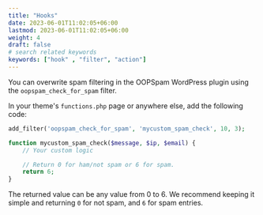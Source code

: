 ```yaml
---
title: "Hooks"
date: 2023-06-01T11:02:05+06:00
lastmod: 2023-06-01T11:02:05+06:00
weight: 4
draft: false
# search related keywords
keywords: ["hook" , "filter", "action"]
---
```


You can overwrite spam filtering in the OOPSpam WordPress plugin using the `oopspam_check_for_spam` filter.

In your theme's `functions.php` page or anywhere else, add the following code:

```php
add_filter('oopspam_check_for_spam', 'mycustom_spam_check', 10, 3);

function mycustom_spam_check($message, $ip, $email) {
    // Your custom logic

    // Return 0 for ham/not spam or 6 for spam.
    return 6;
}
```

The returned value can be any value from 0 to 6. We recommend keeping it simple and returning `0` for not spam, and `6` for spam entries.
